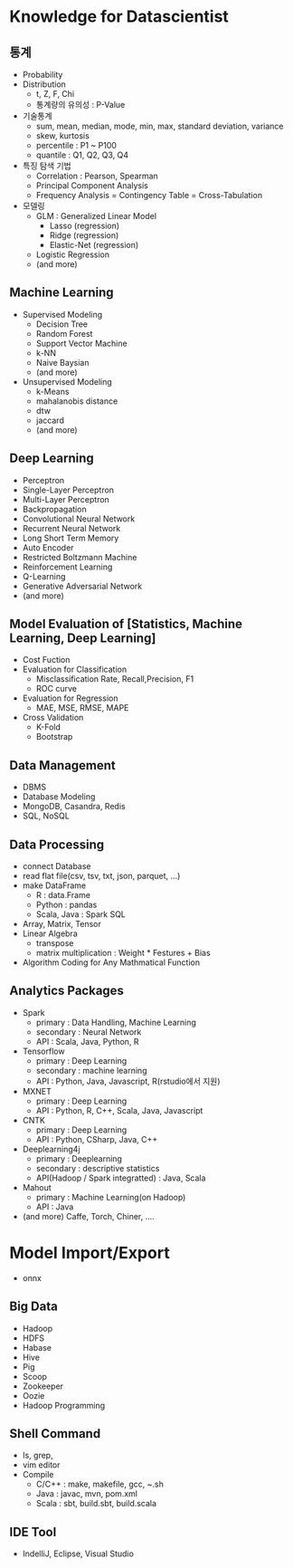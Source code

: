 # Knowledge for Datascientist 
## 통계
- Probability
- Distribution
  - t, Z, F, Chi
  - 통계량의 유의성 : P-Value
- 기술통계
  - sum, mean, median, mode, min, max, standard deviation, variance
  - skew, kurtosis
  - percentile : P1 ~ P100 
  - quantile : Q1, Q2, Q3, Q4
- 특징 탐색 기법
  - Correlation : Pearson, Spearman
  - Principal Component Analysis
  - Frequency Analysis = Contingency Table = Cross-Tabulation
- 모델링
  - GLM : Generalized Linear Model
    - Lasso (regression)
    - Ridge (regression)
    - Elastic-Net (regression)
  - Logistic Regression
  - (and more)
## Machine Learning
- Supervised Modeling
  - Decision Tree
  - Random Forest
  - Support Vector Machine
  - k-NN
  - Naive Baysian
  - (and more)
- Unsupervised Modeling
  - k-Means
  - mahalanobis distance
  - dtw
  - jaccard
  - (and more)
## Deep Learning
- Perceptron
- Single-Layer Perceptron
- Multi-Layer Perceptron
- Backpropagation
- Convolutional Neural Network
- Recurrent Neural Network
- Long Short Term Memory
- Auto Encoder
- Restricted Boltzmann Machine
- Reinforcement Learning
- Q-Learning
- Generative Adversarial Network
- (and more)

## Model Evaluation of [Statistics, Machine Learning, Deep Learning]
- Cost Fuction
- Evaluation for Classification
  - Misclassification Rate, Recall,Precision, F1
  - ROC curve
- Evaluation for Regression
  - MAE, MSE, RMSE, MAPE
- Cross Validation
  - K-Fold
  - Bootstrap

## Data Management
- DBMS 
- Database Modeling
- MongoDB, Casandra, Redis
- SQL, NoSQL

## Data Processing
- connect Database
- read flat file(csv, tsv, txt, json, parquet, ...)
- make DataFrame
    - R : data.Frame
    - Python : pandas
    - Scala, Java : Spark SQL
- Array, Matrix, Tensor
- Linear Algebra
  - transpose
  - matrix multiplication : Weight * Festures + Bias
- Algorithm Coding for Any Mathmatical Function

## Analytics Packages
- Spark
  - primary :  Data Handling, Machine Learning
  - secondary :  Neural Network
  - API : Scala, Java, Python, R
- Tensorflow
  - primary : Deep Learning
  - secondary : machine learning
  - API : Python, Java, Javascript, R(rstudio에서 지원)
- MXNET
  - primary : Deep Learning
  - API : Python, R, C++, Scala, Java, Javascript
- CNTK
  - primary : Deep Learning
  - API : Python, CSharp, Java, C++
- Deeplearning4j
  - primary : Deeplearning
  - secondary : descriptive statistics
  - API(Hadoop / Spark integratted) : Java, Scala
- Mahout 
  - primary : Machine Learning(on Hadoop)
  - API : Java
- (and more) Caffe, Torch, Chiner, ....

# Model Import/Export
- onnx

## Big Data
- Hadoop
- HDFS
- Habase
- Hive
- Pig
- Scoop
- Zookeeper
- Oozie
- Hadoop Programming

## Shell Command
- ls, grep, 
- vim editor
- Compile
  - C/C++ : make, makefile, gcc, ~.sh
  - Java : javac, mvn, pom.xml
  - Scala : sbt, build.sbt, build.scala

## IDE Tool
- IndelliJ, Eclipse, Visual Studio
